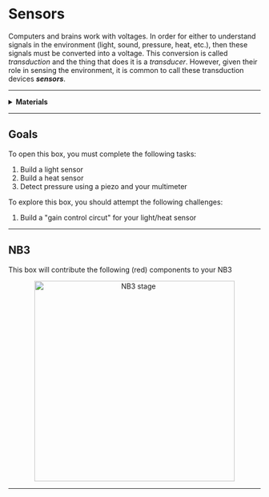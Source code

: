 # Sensors

Computers and brains work with voltages. In order for either to understand signals in the environment (light, sound, pressure, heat, etc.), then these signals must be converted into a voltage. This conversion is called *transduction* and the thing that does it is a *transducer*. However, given their role in sensing the environment, it is common to call these transduction devices ***sensors***.

----

<details><summary><b>Materials</b></summary><p>

Contents|Description| # |Data|Link|
:-------|:----------|:-:|:--:|:--:|
Thermistor|Temperature sensitive resistor|2|[-D-](_data/datasheets/thermistor.pdf)|[-L-](https://uk.farnell.com/epcos/b57891m0103k000/thermistor-ntc-radial-leaded/dp/2285471)
Photoresistor|Light-dependent resistor|2|[-D-](_data/datasheets/ldr.pdf)|[-L-](https://uk.farnell.com/advanced-photonix/nsl-19m51/light-dependent-resistor-550nm/dp/3168335)
Photoresistor (CdS)|Light-dependent resistor|2|[-D-](_data/datasheets/ldr_2.pdf)|[-L-](https://uk.farnell.com/advanced-photonix/nsl-4962/ldr-1mohm-250mw-nsl-series/dp/3168359)
Piezo|Piezo element|1|[-D-](_data/datasheets/piezo.pdf)|[-L-](https://uk.farnell.com/multicomp/mcabt-455-rc/audio-element-piezo-2-8khz-35mm/dp/2433035?st=piezo)

</p></details>

----

## Goals

To open this box, you must complete the following tasks:

1. Build a light sensor
2. Build a heat sensor
3. Detect pressure using a piezo and your multimeter

To explore this box, you should attempt the following challenges:

1. Build a "gain control circut" for your light/heat sensor

----

## NB3

This box will contribute the following (red) components to your NB3

<p align="center">
<img src="_data/images/NB3_sensors.png" alt="NB3 stage" width="400" height="400">
<p>

----
